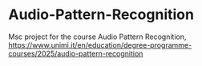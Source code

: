 # Audio-Pattern-Recognition
Msc project for the course Audio Pattern Recognition, https://www.unimi.it/en/education/degree-programme-courses/2025/audio-pattern-recognition
